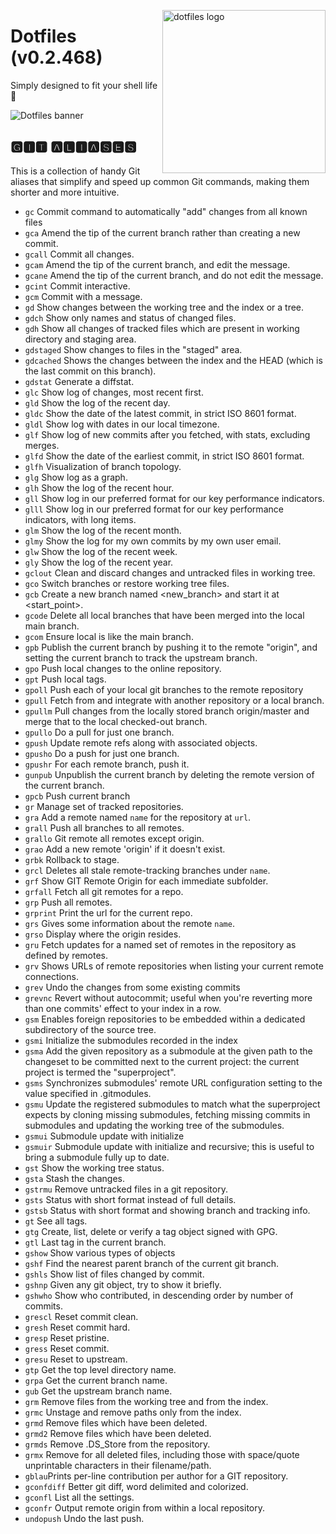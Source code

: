 <!-- markdownlint-disable MD033 MD041 -->

<img src="https://kura.pro/dotfiles/v2/images/logos/dotfiles.svg"
alt="dotfiles logo" width="261" align="right" />

<!-- markdownlint-enable MD033 MD041 -->

# Dotfiles (v0.2.468)

Simply designed to fit your shell life 🐚

![Dotfiles banner][banner]

## 🅶🅸🆃 🅰🅻🅸🅰🆂🅴🆂

This is a collection of handy Git aliases that simplify and speed up
common Git commands, making them shorter and more intuitive.

- `gc` Commit command to automatically "add" changes from all known
  files
- `gca` Amend the tip of the current branch rather than creating a new
  commit.
- `gcall` Commit all changes.
- `gcam` Amend the tip of the current branch, and edit the message.
- `gcane` Amend the tip of the current branch, and do not edit the
  message.
- `gcint` Commit interactive.
- `gcm` Commit with a message.
- `gd` Show changes between the working tree and the index or a tree.
- `gdch` Show only names and status of changed files.
- `gdh` Show all changes of tracked files which are present in working
  directory and staging area.
- `gdstaged` Show changes to files in the "staged" area.
- `gdcached` Shows the changes between the index and the HEAD (which is
  the last commit on this branch).
- `gdstat` Generate a diffstat.
- `glc` Show log of changes, most recent first.
- `gld` Show the log of the recent day.
- `gldc` Show the date of the latest commit, in strict ISO 8601 format.
- `gldl` Show log with dates in our local timezone.
- `glf` Show log of new commits after you fetched, with stats, excluding
  merges.
- `glfd` Show the date of the earliest commit, in strict ISO 8601
  format.
- `glfh` Visualization of branch topology.
- `glg` Show log as a graph.
- `glh` Show the log of the recent hour.
- `gll` Show log in our preferred format for our key performance
  indicators.
- `glll` Show log in our preferred format for our key performance
  indicators, with long items.
- `glm` Show the log of the recent month.
- `glmy` Show the log for my own commits by my own user email.
- `glw` Show the log of the recent week.
- `gly` Show the log of the recent year.
- `gclout` Clean and discard changes and untracked files in working
  tree.
- `gco` Switch branches or restore working tree files.
- `gcb` Create a new branch named <new_branch> and start it at
  <start_point>.
- `gcode` Delete all local branches that have been merged into the local
  main branch.
- `gcom` Ensure local is like the main branch.
- `gpb` Publish the current branch by pushing it to the remote "origin",
  and setting the current branch to track the upstream branch.
- `gpo` Push local changes to the online repository.
- `gpt` Push local tags.
- `gpoll` Push each of your local git branches to the remote repository
- `gpull` Fetch from and integrate with another repository or a local
  branch.
- `gpullm` Pull changes from the locally stored branch origin/master
  and merge that to the local checked-out branch.
- `gpullo` Do a pull for just one branch.
- `gpush` Update remote refs along with associated objects.
- `gpusho` Do a push for just one branch.
- `gpushr` For each remote branch, push it.
- `gunpub` Unpublish the current branch by deleting the remote version
  of the current branch.
- `gpcb` Push current branch
- `gr` Manage set of tracked repositories.
- `gra` Add a remote named `name` for the repository at `url`.
- `grall` Push all branches to all remotes.
- `grallo` Git remote all remotes except origin.
- `grao` Add a new remote 'origin' if it doesn't exist.
- `grbk` Rollback to stage.
- `grcl` Deletes all stale remote-tracking branches under `name`.
- `grf` Show GIT Remote Origin for each immediate subfolder.
- `grfall` Fetch all git remotes for a repo.
- `grp` Push all remotes.
- `grprint` Print the url for the current repo.
- `grs` Gives some information about the remote `name`.
- `grso` Display where the origin resides.
- `gru` Fetch updates for a named set of remotes in the repository as
  defined by remotes.
- `grv` Shows URLs of remote repositories when listing your current
  remote connections.
- `grev` Undo the changes from some existing commits
- `grevnc` Revert without autocommit; useful when you're reverting
  more than one commits' effect to your index in a row.
- `gsm` Enables foreign repositories to be embedded within a dedicated
  subdirectory of the source tree.
- `gsmi` Initialize the submodules recorded in the index
- `gsma` Add the given repository as a submodule at the given path to
  the changeset to be committed next to the current project: the current
  project is termed the "superproject".
- `gsms` Synchronizes submodules' remote URL configuration setting to
  the value specified in .gitmodules.
- `gsmu` Update the registered submodules to match what the superproject
  expects by cloning missing submodules, fetching missing commits in
  submodules and updating the working tree of the submodules.
- `gsmui` Submodule update with initialize
- `gsmuir` Submodule update with initialize and recursive; this is
  useful to bring a submodule fully up to date.
- `gst` Show the working tree status.
- `gsta` Stash the changes.
- `gstrmu` Remove untracked files in a git repository.
- `gsts` Status with short format instead of full details.
- `gstsb` Status with short format and showing branch and tracking info.
- `gt` See all tags.
- `gtg` Create, list, delete or verify a tag object signed with GPG.
- `gtl` Last tag in the current branch.
- `gshow` Show various types of objects
- `gshf` Find the nearest parent branch of the current git branch.
- `gshls` Show list of files changed by commit.
- `gshnp` Given any git object, try to show it briefly.
- `gshwho` Show who contributed, in descending order by number of
  commits.
- `grescl` Reset commit clean.
- `gresh` Reset commit hard.
- `gresp` Reset pristine.
- `gress` Reset commit.
- `gresu` Reset to upstream.
- `gtp` Get the top level directory name.
- `grpa` Get the current branch name.
- `gub` Get the upstream branch name.
- `grm` Remove files from the working tree and from the index.
- `grmc` Unstage and remove paths only from the index.
- `grmd` Remove files which have been deleted.
- `grmd2` Remove files which have been deleted.
- `grmds` Remove .DS_Store from the repository.
- `grmx` Remove for all deleted files, including those with space/quote
  unprintable characters in their filename/path.
- `gblau`Prints per-line contribution per author for a GIT repository.
- `gconfdiff` Better git diff, word delimited and colorized.
- `gconfl` List all the settings.
- `gconfr` Output remote origin from within a local repository.
- `undopush` Undo the last push.

[banner]: https://kura.pro/dotfiles/v2/images/titles/title-dotfiles.svg
